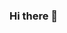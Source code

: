 ### Hi there 👋

<!--
**shirm96/shirm96** is a ✨ _special_ ✨ repository because its `README.md` (this file) appears on your GitHub profile.

Here are some ideas to get you started:

- 🔭 I’m currently working on projects in data anylsis using SQL, Python and Tableau.
- 📫 How to reach me: My email is: Shir.1996m@gmail.com
And here is my Tableau page: https://public.tableau.com/app/profile/shir.meir
-->
